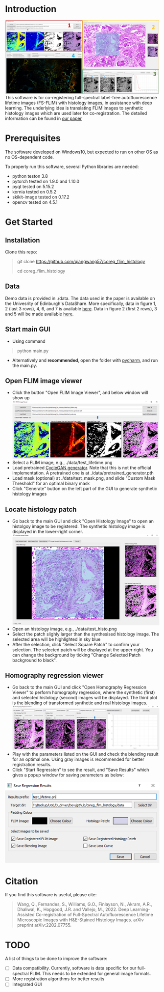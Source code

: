 # Introduction
![GUI](./images/gui.png)
This software is for co-registering full-spectral label-free autofluorescence lifetime images (FS-FLIM) with histology images, in assistance with deep learning. The underlying idea is translating FLIM images to synthetic histology images which are used later for co-registration. The detailed information can be found in [our paper](https://arxiv.org/abs/2202.07755)

# Prerequisites
The software developed on Windows10, but expected to run on other OS as no OS-dependent code.

To properly run this software, several Python libraries are needed:
- python teston 3.8
- pytorch tested on 1.9.0 and 1.10.0
- pyqt tested on 5.15.2
- kornia tested on 0.5.2
- skikit-image tested on 0.17.2
- opencv tested on 4.5.1

# Get Started
## Installation
Clone this repo:
>git clone https://github.com/qiangwang57/coreg_flim_histology
> 
> cd coreg_flim_histology

## Data
Demo data is provided in ./data. The data used in the paper is available on the Univesrity of Edinburgh's DataShare. More specifically, data in figure 1, 2 (last 3 rows), 4, 6, and 7 is available [here](https://doi.org/10.7488/ds/3099). Data in figure 2 (first 2 rows), 3 and 5 will be made available [here]().

## Start main GUI
- Using command
> python main.py

- Alternatively and **recommended**, open the folder with [pycharm](https://www.jetbrains.com/pycharm/), and run the main.py.

## Open FLIM image viewer
- Click the button "Open FLIM Image Viewer", and below window will show up
![FLIM image viewer](./images/flim_viewer.png)
- Select a FLIM image, e.g., ./data/test_lifetime.png
- Load pretrained [CycleGAN generator](https://github.com/aitorzip/PyTorch-CycleGAN). Note that this is not the official implementation. A pretrained one is at ./data/pretrained_generator.pth
- Load mask (optional) at ./data/test_mask.png, and slide "Custom Mask Threshold" for an optimal binary mask
- Click "Generate" button on the left part of the GUI to generate synthetic histology images

## Locate histology patch
- Go back to the main GUI and click "Open Histology Image" to open an histolgoy image to be registered. The synthetic histology image is displayed in the lower-right corner.
![Histology image viewer](./images/histo_viewer.png)
- Open an histology image, e.g., ./data/test_histo.png
- Select the patch slighly larger than the synthesised histology image. The selected area will be highlighted in sky blue
- After the selection, click "Select Square Patch" to confirm your selection. The selected patch will be displayed at the upper right. You can change the background by ticking "Change Selected Patch background to black".

## Homography regression viewer
- Go back to the main GUI and click "Open Homography Regression Viewer" to perform homography regression, where the synthetic (first) and selected histology (second) images will be displayed. The third plot is the blending of transformed synthetic and real histology images.
![Homography regression viewer](./images/regression.png)
- Play with the parameters listed on the GUI and check the blending result for an optimal one. Using gray images is recommended for better registration results.
- Click "Start Regression" to see the result, and "Save Results" which gives a popup window for saving parameters as below:

![Save Results](./images/save_results.png)

# Citation
If you find this software is useful, please cite:
>Wang, Q., Fernandes, S., Williams, G.O., Finlayson, N., Akram, A.R., Dhaliwal, K., Hopgood, J.R. and Vallejo, M., 2022. Deep Learning-Assisted Co-registration of Full-Spectral Autofluorescence Lifetime Microscopic Images with H&E-Stained Histology Images. arXiv preprint arXiv:2202.07755.


# TODO
A list of things to be done to improve the software:
- [ ] Data compatibility. Currently, software is data specific for our full-spectral FLIM. This needs to be extended for general image formats.
- [ ] More registration algorithms for better results
- [ ] Integrated GUI